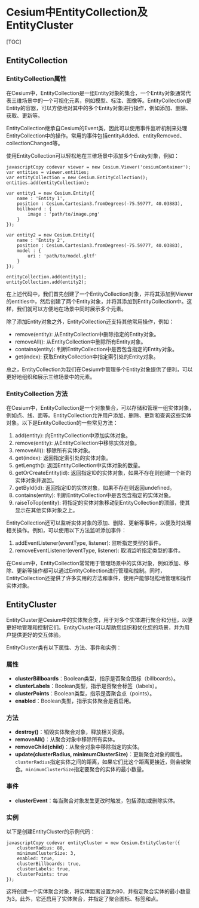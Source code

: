 

# Cesium中EntityCollection及EntityCluster

[TOC]

## EntityCollection

### EntityCollection属性

在Cesium中，EntityCollection是一组Entity对象的集合，一个Entity对象通常代表三维场景中的一个可视化元素，例如模型、标注、图像等。EntityCollection是Entity的容器，可以方便地对其中的多个Entity对象进行操作，例如添加、删除、获取、更新等。

EntityCollection继承自Cesium的Event类，因此可以使用事件监听机制来处理EntityCollection中的操作。常用的事件包括entityAdded、entityRemoved、collectionChanged等。

使用EntityCollection可以轻松地在三维场景中添加多个Entity对象，例如：

```
javascriptCopy codevar viewer = new Cesium.Viewer('cesiumContainer');
var entities = viewer.entities;
var entityCollection = new Cesium.EntityCollection();
entities.add(entityCollection);

var entity1 = new Cesium.Entity({
    name : 'Entity 1',
    position : Cesium.Cartesian3.fromDegrees(-75.59777, 40.03883),
    billboard : {
        image : 'path/to/image.png'
    }
});

var entity2 = new Cesium.Entity({
    name : 'Entity 2',
    position : Cesium.Cartesian3.fromDegrees(-75.59777, 40.03883),
    model : {
        uri : 'path/to/model.gltf'
    }
});

entityCollection.add(entity1);
entityCollection.add(entity2);
```

在上述代码中，我们首先创建了一个EntityCollection对象，并将其添加到Viewer的entities中，然后创建了两个Entity对象，并将其添加到EntityCollection中。这样，我们就可以方便地在场景中同时展示多个元素。

除了添加Entity对象之外，EntityCollection还支持其他常用操作，例如：

- remove(entity): 从EntityCollection中删除指定的Entity对象。
- removeAll(): 从EntityCollection中删除所有Entity对象。
- contains(entity): 判断EntityCollection中是否包含指定的Entity对象。
- get(index): 获取EntityCollection中指定索引处的Entity对象。

总之，EntityCollection为我们在Cesium中管理多个Entity对象提供了便利，可以更好地组织和展示三维场景中的元素。

### EntityCollection 方法

在Cesium中，EntityCollection是一个对象集合，可以存储和管理一组实体对象，例如点、线、面等。EntityCollection允许用户添加、删除、更新和查询这些实体对象。以下是EntityCollection的一些常见方法：

1. add(entity): 向EntityCollection中添加实体对象。
2. remove(entity): 从EntityCollection中移除实体对象。
3. removeAll(): 移除所有实体对象。
4. get(index): 返回指定索引处的实体对象。
5. getLength(): 返回EntityCollection中实体对象的数量。
6. getOrCreateEntity(id): 返回指定ID的实体对象，如果不存在则创建一个新的实体对象并返回。
7. getById(id): 返回指定ID的实体对象，如果不存在则返回undefined。
8. contains(entity): 判断EntityCollection中是否包含指定的实体对象。
9. raiseToTop(entity): 将指定的实体对象移动到EntityCollection的顶部，使其显示在其他实体对象之上。

EntityCollection还可以监听实体对象的添加、删除、更新等事件，以便及时处理相关操作。例如，可以使用以下方法监听添加事件：

1. addEventListener(eventType, listener): 监听指定类型的事件。
2. removeEventListener(eventType, listener): 取消监听指定类型的事件。

在Cesium中，EntityCollection常常用于管理场景中的实体对象，例如添加、移除、更新等操作都可以通过EntityCollection进行管理和控制。同时，EntityCollection还提供了许多实用的方法和事件，使用户能够轻松地管理和操作实体对象。

## EntityCluster

EntityCluster是Cesium中的实体聚合类，用于对多个实体进行聚合和分组，以便更好地管理和控制它们。EntityCluster可以帮助您组织和优化您的场景，并为用户提供更好的交互体验。

EntityCluster类有以下属性、方法、事件和实例：

### 属性

- **clusterBillboards**：Boolean类型，指示是否聚合图标（billboards）。
- **clusterLabels**：Boolean类型，指示是否聚合标签（labels）。
- **clusterPoints**：Boolean类型，指示是否聚合点（points）。
- **enabled**：Boolean类型，指示实体聚合是否启用。

### 方法

- **destroy()**：销毁实体聚合对象，释放相关资源。
- **removeAll()**：从聚合对象中移除所有实体。
- **removeChild(child)**：从聚合对象中移除指定的实体。
- **update(clusterRadius, minimumClusterSize)**：更新聚合对象的属性。`clusterRadius`指定实体之间的距离，如果它们比这个距离更接近，则会被聚合。`minimumClusterSize`指定要聚合的实体的最小数量。

### 事件

- **clusterEvent**：每当聚合对象发生更改时触发，包括添加或删除实体。

### 实例

以下是创建EntityCluster的示例代码：

```
javascriptCopy codevar entityCluster = new Cesium.EntityCluster({
    clusterRadius: 80,
    minimumClusterSize: 3,
    enabled: true,
    clusterBillboards: true,
    clusterLabels: true,
    clusterPoints: true
});
```

这将创建一个实体聚合对象，将实体距离设置为80，并指定聚合实体的最小数量为3。此外，它还启用了实体聚合，并指定了聚合图标、标签和点。